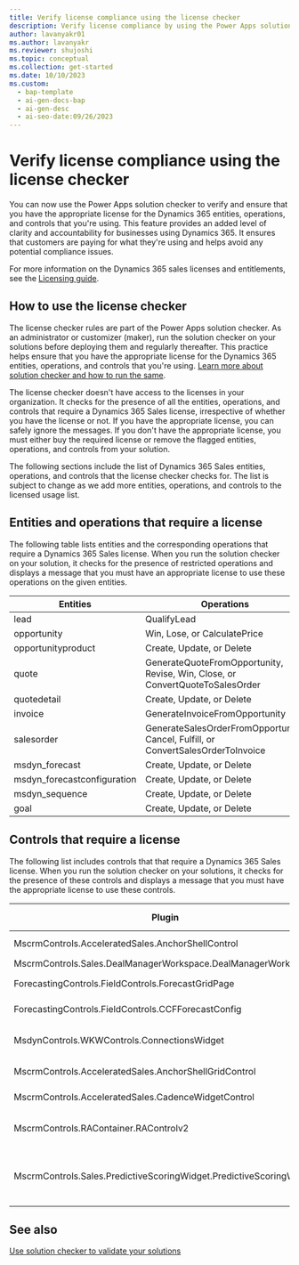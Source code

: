 ```yaml
---
title: Verify license compliance using the license checker
description: Verify license compliance by using the Power Apps solution checker to check for Dynamics 365 entities, operations, and controls that require a Dynamics 365 Sales license.
author: lavanyakr01
ms.author: lavanyakr
ms.reviewer: shujoshi
ms.topic: conceptual
ms.collection: get-started
ms.date: 10/10/2023
ms.custom:
  - bap-template
  - ai-gen-docs-bap
  - ai-gen-desc
  - ai-seo-date:09/26/2023
---
```


# Verify license compliance using the license checker

You can now use the Power Apps solution checker to verify and ensure that you have the appropriate license for the Dynamics 365 entities, operations, and controls that you're using. This feature provides an added level of clarity and accountability for businesses using Dynamics 365. It ensures that customers are paying for what they're using and helps avoid any potential compliance issues.

For more information on the Dynamics 365 sales licenses and entitlements, see the [Licensing guide](https://go.microsoft.com/fwlink/?LinkId=866544&clcid=0x409).

## How to use the license checker

The license checker rules are part of the Power Apps solution checker. As an administrator or customizer (maker), run the solution checker on your solutions before deploying them and regularly thereafter. This practice helps ensure that you have the appropriate license for the Dynamics 365 entities, operations, and controls that you're using. [Learn more about solution checker and how to run the same](/power-apps/maker/data-platform/use-powerapps-checker).

The license checker doesn't have access to the licenses in your organization. It checks for the presence of all the entities, operations, and controls that require a Dynamics 365 Sales license, irrespective of whether you have the license or not. If you have the appropriate license, you can safely ignore the messages. If you don't have the appropriate license, you must either buy the required license or remove the flagged entities, operations, and controls from your solution.

The following sections include the list of Dynamics 365 Sales entities, operations, and controls that the license checker checks for. The list is subject to change as we add more entities, operations, and controls to the licensed usage list.

## Entities and operations that require a license

The following table lists entities and the corresponding operations that require a Dynamics 365 Sales license. When you run the solution checker on your solution, it checks for the presence of restricted operations and displays a message that you must have an appropriate license to use these operations on the given entities.


|Entities  |Operations  |
|---------|---------|
|lead     | QualifyLead        |
|opportunity     |  Win, Lose, or CalculatePrice       |
|opportunityproduct     |  Create, Update, or Delete       |
|quote     |  GenerateQuoteFromOpportunity, Revise, Win, Close, or ConvertQuoteToSalesOrder       |
|quotedetail     |  Create, Update, or Delete   |
|invoice     |GenerateInvoiceFromOpportunity         |
|salesorder    |   GenerateSalesOrderFromOpportunity, Cancel, Fulfill, or  ConvertSalesOrderToInvoice      |
|msdyn_forecast     |  Create, Update, or Delete       |
|msdyn_forecastconfiguration     | Create, Update, or Delete        |
|msdyn_sequence     |  Create, Update, or Delete       |
|goal     |  Create, Update, or Delete       |

## Controls that require a license

The following list includes controls that that require a Dynamics 365 Sales license. When you run the solution checker on your solutions, it checks for the presence of these controls and displays a message that you must have the appropriate license to use these controls.



|Plugin  |Control Name  |
|---------|---------|
|MscrmControls.AcceleratedSales.AnchorShellControl     | Sales accelerator         |
|MscrmControls.Sales.DealManagerWorkspace.DealManagerWorkspace     | Pipeline view        |
|ForecastingControls.FieldControls.ForecastGridPage     |  Forecasting grid       |
|ForecastingControls.FieldControls.CCFForecastConfig     | Forecast configuration        |
|MsdynControls.WKWControls.ConnectionsWidget     | Who knows whom widget        |
|MscrmControls.AcceleratedSales.AnchorShellGridControl     |   Focused view      |
|MscrmControls.AcceleratedSales.CadenceWidgetControl     |  Upnext widget       |
|MscrmControls.RAContainer.RAControlv2     | Relationship analytics widget        |
|MscrmControls.Sales.PredictiveScoringWidget.PredictiveScoringWidget     | Predictive lead and opportunity scoring widgets         |


## See also

[Use solution checker to validate your solutions](/power-apps/maker/data-platform/use-powerapps-checker)  